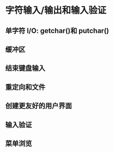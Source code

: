 # 字符输入/输出和输入验证

## 单字符 I/O: getchar()和 putchar()

## 缓冲区

## 结束键盘输入

## 重定向和文件

## 创建更友好的用户界面

## 输入验证

## 菜单浏览
